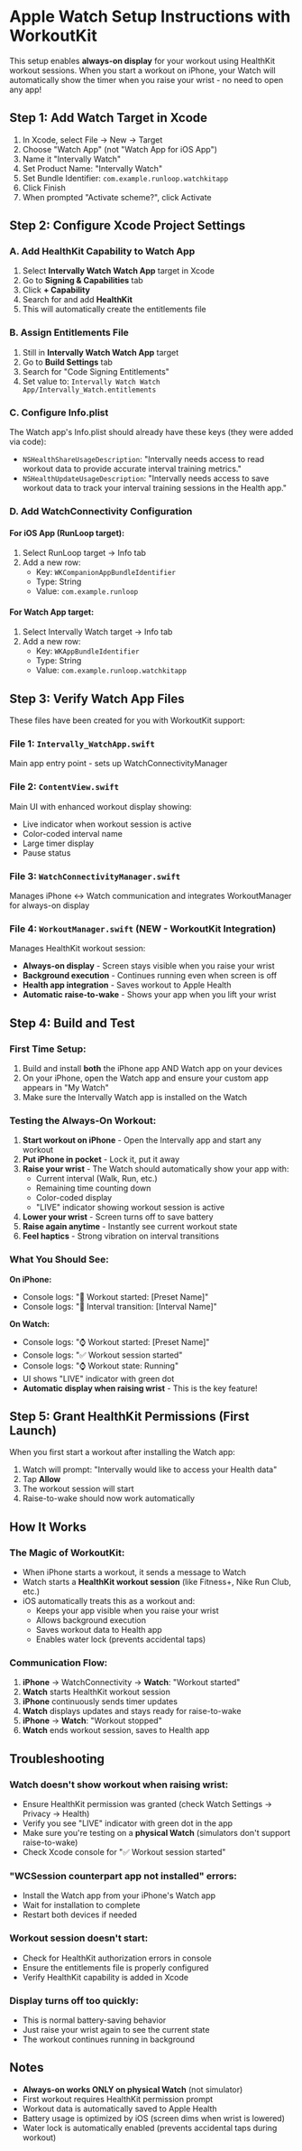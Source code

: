 # Apple Watch Setup Instructions with WorkoutKit

This setup enables **always-on display** for your workout using HealthKit workout sessions. When you start a workout on iPhone, your Watch will automatically show the timer when you raise your wrist - no need to open any app!

## Step 1: Add Watch Target in Xcode

1. In Xcode, select File → New → Target
2. Choose "Watch App" (not "Watch App for iOS App")
3. Name it "Intervally Watch"
4. Set Product Name: "Intervally Watch"
5. Set Bundle Identifier: `com.example.runloop.watchkitapp`
6. Click Finish
7. When prompted "Activate scheme?", click Activate

## Step 2: Configure Xcode Project Settings

### A. Add HealthKit Capability to Watch App

1. Select **Intervally Watch Watch App** target in Xcode
2. Go to **Signing & Capabilities** tab
3. Click **+ Capability**
4. Search for and add **HealthKit**
5. This will automatically create the entitlements file

### B. Assign Entitlements File

1. Still in **Intervally Watch Watch App** target
2. Go to **Build Settings** tab
3. Search for "Code Signing Entitlements"
4. Set value to: `Intervally Watch Watch App/Intervally_Watch.entitlements`

### C. Configure Info.plist

The Watch app's Info.plist should already have these keys (they were added via code):
- `NSHealthShareUsageDescription`: "Intervally needs access to read workout data to provide accurate interval training metrics."
- `NSHealthUpdateUsageDescription`: "Intervally needs access to save workout data to track your interval training sessions in the Health app."

### D. Add WatchConnectivity Configuration

#### For iOS App (RunLoop target):
1. Select RunLoop target → Info tab
2. Add a new row:
   - Key: `WKCompanionAppBundleIdentifier`
   - Type: String
   - Value: `com.example.runloop`

#### For Watch App target:
1. Select Intervally Watch target → Info tab
2. Add a new row:
   - Key: `WKAppBundleIdentifier`
   - Type: String
   - Value: `com.example.runloop.watchkitapp`

## Step 3: Verify Watch App Files

These files have been created for you with WorkoutKit support:

### File 1: `Intervally_WatchApp.swift`
Main app entry point - sets up WatchConnectivityManager

### File 2: `ContentView.swift`
Main UI with enhanced workout display showing:
- Live indicator when workout session is active
- Color-coded interval name
- Large timer display
- Pause status

### File 3: `WatchConnectivityManager.swift`
Manages iPhone ↔ Watch communication and integrates WorkoutManager for always-on display

### File 4: `WorkoutManager.swift` (NEW - WorkoutKit Integration)
Manages HealthKit workout session:
- **Always-on display** - Screen stays visible when you raise your wrist
- **Background execution** - Continues running even when screen is off
- **Health app integration** - Saves workout to Apple Health
- **Automatic raise-to-wake** - Shows your app when you lift your wrist

## Step 4: Build and Test

### First Time Setup:
1. Build and install **both** the iPhone app AND Watch app on your devices
2. On your iPhone, open the Watch app and ensure your custom app appears in "My Watch"
3. Make sure the Intervally Watch app is installed on the Watch

### Testing the Always-On Workout:
1. **Start workout on iPhone** - Open the Intervally app and start any workout
2. **Put iPhone in pocket** - Lock it, put it away
3. **Raise your wrist** - The Watch should automatically show your app with:
   - Current interval (Walk, Run, etc.)
   - Remaining time counting down
   - Color-coded display
   - "LIVE" indicator showing workout session is active
4. **Lower your wrist** - Screen turns off to save battery
5. **Raise again anytime** - Instantly see current workout state
6. **Feel haptics** - Strong vibration on interval transitions

### What You Should See:

**On iPhone:**
- Console logs: "📲 Workout started: [Preset Name]"
- Console logs: "📲 Interval transition: [Interval Name]"

**On Watch:**
- Console logs: "⌚️ Workout started: [Preset Name]"
- Console logs: "✅ Workout session started"
- Console logs: "⌚️ Workout state: Running"
- UI shows "LIVE" indicator with green dot
- **Automatic display when raising wrist** - This is the key feature!

## Step 5: Grant HealthKit Permissions (First Launch)

When you first start a workout after installing the Watch app:

1. Watch will prompt: "Intervally would like to access your Health data"
2. Tap **Allow**
3. The workout session will start
4. Raise-to-wake should now work automatically

## How It Works

### The Magic of WorkoutKit:
- When iPhone starts a workout, it sends a message to Watch
- Watch starts a **HealthKit workout session** (like Fitness+, Nike Run Club, etc.)
- iOS automatically treats this as a workout and:
  - Keeps your app visible when you raise your wrist
  - Allows background execution
  - Saves workout data to Health app
  - Enables water lock (prevents accidental taps)

### Communication Flow:
1. **iPhone** → WatchConnectivity → **Watch**: "Workout started"
2. **Watch** starts HealthKit workout session
3. **iPhone** continuously sends timer updates
4. **Watch** displays updates and stays ready for raise-to-wake
5. **iPhone** → **Watch**: "Workout stopped"
6. **Watch** ends workout session, saves to Health app

## Troubleshooting

### Watch doesn't show workout when raising wrist:
- Ensure HealthKit permission was granted (check Watch Settings → Privacy → Health)
- Verify you see "LIVE" indicator with green dot in the app
- Make sure you're testing on a **physical Watch** (simulators don't support raise-to-wake)
- Check Xcode console for "✅ Workout session started"

### "WCSession counterpart app not installed" errors:
- Install the Watch app from your iPhone's Watch app
- Wait for installation to complete
- Restart both devices if needed

### Workout session doesn't start:
- Check for HealthKit authorization errors in console
- Ensure the entitlements file is properly configured
- Verify HealthKit capability is added in Xcode

### Display turns off too quickly:
- This is normal battery-saving behavior
- Just raise your wrist again to see the current state
- The workout continues running in background

## Notes

- **Always-on works ONLY on physical Watch** (not simulator)
- First workout requires HealthKit permission prompt
- Workout data is automatically saved to Apple Health
- Battery usage is optimized by iOS (screen dims when wrist is lowered)
- Water lock is automatically enabled (prevents accidental taps during workout)
